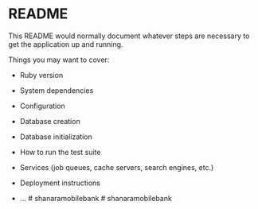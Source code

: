 # README

This README would normally document whatever steps are necessary to get the
application up and running.

Things you may want to cover:

* Ruby version

* System dependencies

* Configuration

* Database creation

* Database initialization

* How to run the test suite

* Services (job queues, cache servers, search engines, etc.)

* Deployment instructions

* ...
#   s h a n a r a m o b i l e b a n k  
 #   s h a n a r a m o b i l e b a n k  
 